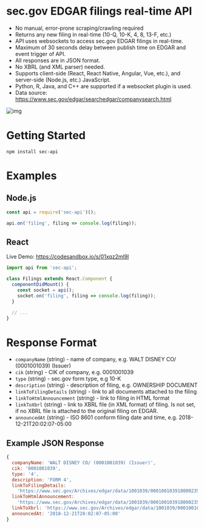 # sec.gov EDGAR filings real-time API

- No manual, error-prone scraping/crawling required
- Returns any new filing in real-time (10-Q, 10-K, 4, 8, 13-F, etc.)
- API uses websockets
  to access sec.gov EDGAR filings in real-time.
- Maximum of 30 seconds delay between publish time on EDGAR
  and event trigger of API.
- All responses are in JSON format.
- No XBRL (and XML parser) needed.
- Supports client-side (React, React Native, Angular, Vue, etc.), and
  server-side (Node.js, etc.) JavaScript.
- Python, R, Java, and C++ are supported if a websocket plugin is used.
- Data source: https://www.sec.gov/edgar/searchedgar/companysearch.html

![img](https://i.imgur.com/4TjC4fH.gif)

# Getting Started

`npm install sec-api`

# Examples

## Node.js

```js
const api = require('sec-api')();

api.on('filing', filing => console.log(filing));
```

## React

Live Demo: https://codesandbox.io/s/01xqz2ml9l

```js
import api from 'sec-api';

class Filings extends React.Component {
  componentDidMount() {
    const socket = api();
    socket.on('filing', filing => console.log(filing));
  }

  // ...
}
```

# Response Format

- `companyName` (string) - name of company, e.g. WALT DISNEY CO/ (0001001039) (Issuer)
- `cik` (string) - CIK of company, e.g. 0001001039
- `type` (string) - sec.gov form type, e.g 10-K
- `description` (string) - description of filing, e.g. OWNERSHIP DOCUMENT
- `linkToFilingDetails` (string) - link to all documents attached to the filing
- `linkToHtmlAnnouncement` (string) - link to filing in HTML format
- `linkToXbrl` (string) - link to XBRL file (in XML format) of filing. Is not set, if no XBRL file is attached to
  the original filing on EDGAR.
- `announcedAt` (string) - ISO 8601 conform filing date and time, e.g. 2018-12-21T20:02:07-05:00

## Example JSON Response

```js
{
  companyName: 'WALT DISNEY CO/ (0001001039) (Issuer)',
  cik: '0001001039',
  type: '4',
  description: 'FORM 4',
  linkToFilingDetails:
    'https://www.sec.gov/Archives/edgar/data/1001039/000100103918000235/0001001039-18-000235-index.htm',
  linkToHtmlAnnouncement:
    'https://www.sec.gov/Archives/edgar/data/1001039/000100103918000235/xslF345X03/wf-form4_154544051056009.xml',
  linkToXbrl: 'https://www.sec.gov/Archives/edgar/data/1001039/000100103918000235/wf-form4_154544051056009.xml',
  announcedAt: '2018-12-21T20:02:07-05:00'
}
```
